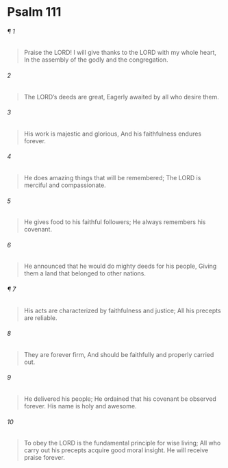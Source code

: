 # Psalm 111
###### ¶ 1
> Praise the LORD!
> I will give thanks to the LORD with my whole heart,
> In the assembly of the godly and the congregation.
###### 2
> The LORD’s deeds are great,
> Eagerly awaited by all who desire them.
###### 3
> His work is majestic and glorious,
> And his faithfulness endures forever.
###### 4
> He does amazing things that will be remembered;
> The LORD is merciful and compassionate.
###### 5
> He gives food to his faithful followers;
> He always remembers his covenant.
###### 6
> He announced that he would do mighty deeds for his people,
> Giving them a land that belonged to other nations.
###### ¶ 7
> His acts are characterized by faithfulness and justice;
> All his precepts are reliable.
###### 8
> They are forever firm,
> And should be faithfully and properly carried out.
###### 9
> He delivered his people;
> He ordained that his covenant be observed forever.
> His name is holy and awesome.
###### 10
> To obey the LORD is the fundamental principle for wise living;
> All who carry out his precepts acquire good moral insight.
> He will receive praise forever.
